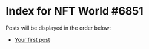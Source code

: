 # Index for NFT World #6851
Posts will be displayed in the order below:

- [Your first post](./001-first.md)

